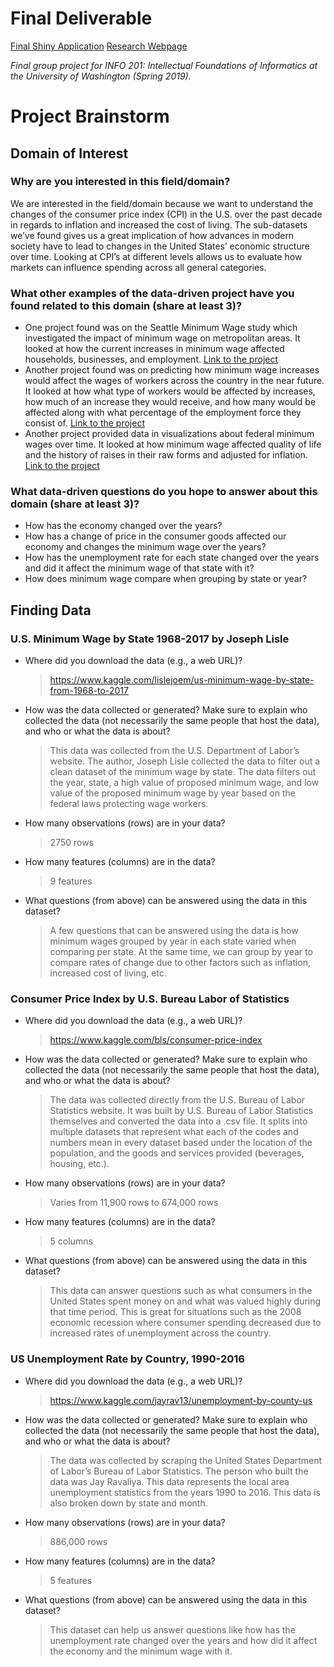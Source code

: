 # Final Deliverable
[Final Shiny Application](https://oscar-perez1.shinyapps.io/wage_and_unemployment_in_the_us/)
[Research Webpage](https://kevinlnguyen.github.io/us-income-and-unemployment/)

*Final group project for INFO 201: Intellectual Foundations of Informatics at the University of Washington (Spring 2019).*

# Project Brainstorm

## Domain of Interest

### Why are you interested in this field/domain?

We are interested in the field/domain because we want to understand the changes of the consumer price index (CPI) in the U.S. over the past decade in regards to inflation and increased the cost of living. The sub-datasets we’ve found gives us a great implication of how advances in modern society have to lead to changes in the United States’ economic structure over time. Looking at CPI’s at different levels allows us to evaluate how markets can influence spending across all general categories.


### What other examples of the data-driven project have you found related to this domain (share at least 3)?

* One project found was on the Seattle Minimum Wage study which investigated the impact of minimum wage on metropolitan areas. It looked at how the current increases in minimum wage affected households, businesses, and employment. [Link to the project](https://evans.uw.edu/policy-impact/minimum-wage-study)
* Another project found was on predicting how minimum wage increases would affect the wages of workers across the country in the near future. It looked at how what type of workers would be affected by increases, how much of an increase they would receive, and how many would be affected along with what percentage of the employment force they consist of. [Link to the project](https://www.epi.org/publication/data-tables-raising-the-minimum-wage-to-12-by-2020-would-lift-wages-for-35-million-workers/)
* Another project provided data in visualizations about federal minimum wages over time. It looked at how minimum wage affected quality of life and the history of raises in their raw forms and adjusted for inflation. [Link to the project](https://www.washingtonpost.com/business/minimum-wage/2018/11/20/4892360e-ecf0-11e8-8b47-bd0975fd6199_story.html?utm_term=.a86bcb7c3d24)


### What data-driven questions do you hope to answer about this domain (share at least 3)?

* How has the economy changed over the years?
* How has a change of price in the consumer goods affected our economy and changes the minimum wage over the years?
* How has the unemployment rate for each state changed over the years and did it affect the minimum wage of that state with it?
* How does minimum wage compare when grouping by state or year?


## Finding Data

### U.S. Minimum Wage by State 1968-2017 by Joseph Lisle

* Where did you download the data (e.g., a web URL)?
    > https://www.kaggle.com/lislejoem/us-minimum-wage-by-state-from-1968-to-2017

* How was the data collected or generated? Make sure to explain who collected the data (not necessarily the same people that host the data), and who or what the data is about?
    > This data was collected from the U.S. Department of Labor’s website. The author, Joseph Lisle collected the data to filter out a clean dataset of the minimum wage by state. The data filters out the year, state, a high value of proposed minimum wage, and low value of the proposed minimum wage by year based on the federal laws protecting wage workers.

* How many observations (rows) are in your data?
    > 2750 rows

* How many features (columns) are in the data?
    > 9 features

* What questions (from above) can be answered using the data in this dataset?
    > A few questions that can be answered using the data is how minimum wages grouped by year in each state varied when comparing per state. At the same time, we can group by year to compare rates of change due to other factors such as inflation, increased cost of living, etc.


### Consumer Price Index by U.S. Bureau Labor of Statistics

* Where did you download the data (e.g., a web URL)?
    > https://www.kaggle.com/bls/consumer-price-index

* How was the data collected or generated? Make sure to explain who collected the data (not necessarily the same people that host the data), and who or what the data is about?
    > The data was collected directly from the U.S. Bureau of Labor Statistics website. It was built by U.S. Bureau of Labor Statistics themselves and converted the data into a .csv file. It splits into multiple datasets that represent what each of the codes and numbers mean in every dataset based under the location of the population, and the goods and services provided (beverages, housing, etc.).

* How many observations (rows) are in your data?
    > Varies from 11,900 rows to 674,000 rows

* How many features (columns) are in the data?
    > 5 columns

* What questions (from above) can be answered using the data in this dataset?
    > This data can answer questions such as what consumers in the United States spent money on and what was valued highly during that time period. This is great for situations such as the 2008 economic recession where consumer spending decreased due to increased rates of unemployment across the country.


### US Unemployment Rate by Country, 1990-2016

* Where did you download the data (e.g., a web URL)?
    > https://www.kaggle.com/jayrav13/unemployment-by-county-us

* How was the data collected or generated? Make sure to explain who collected the data (not necessarily the same people that host the data), and who or what the data is about?
    > The data was collected by scraping the United States Department of Labor’s Bureau of Labor Statistics. The person who built the data was Jay Ravaliya. This data represents the local area unemployment statistics from the years 1990 to 2016. This data is also broken down by state and month.

* How many observations (rows) are in your data?
    > 886,000 rows

* How many features (columns) are in the data?
    > 5 features

* What questions (from above) can be answered using the data in this dataset?
    > This dataset can help us answer questions like how has the unemployment rate changed over the years and how did it affect the economy and the minimum wage with it.
